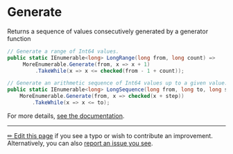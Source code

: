 # Generate

Returns a sequence of values consecutively generated by a generator function

```c# --destination-file ../code/Program.cs --region statements --project ../code/TryMoreLinq.csproj
// Generate a range of Int64 values.
public static IEnumerable<long> LongRange(long from, long count) =>
     MoreEnumerable.Generate(from, x => x + 1)
         .TakeWhile(x => x <= checked(from - 1 + count));

// Generate an arithmetic sequence of Int64 values up to a given value.
public static IEnumerable<long> LongSequence(long from, long to, long step) => 
    MoreEnumerable.Generate(from, x => checked(x + step))
        .TakeWhile(x => x <= to);
```

For more details, [see the documentation][doc].

---

[&#x270F; Edit this page][edit] if you see a typo or wish to contribute an
improvement. Alternatively, you can also [report an issue you see][issue].


[edit]: https://github.com/morelinq/try/edit/master/m/generate.md
[issue]: https://github.com/morelinq/try/issues/new?title=Generate
[doc]: https://morelinq.github.io/3.1/ref/api/html/M_MoreLinq_MoreEnumerable_Generate__1.htm
